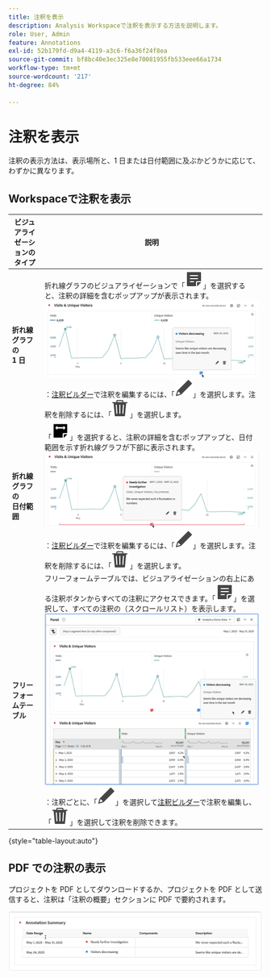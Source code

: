 ```yaml
---
title: 注釈を表示
description: Analysis Workspaceで注釈を表示する方法を説明します。
role: User, Admin
feature: Annotations
exl-id: 52b179fd-d9a4-4119-a3c6-f6a36f24f8ea
source-git-commit: bf8bc40e3ec325e8e70081955fb533eee66a1734
workflow-type: tm+mt
source-wordcount: '217'
ht-degree: 84%

---
```


# 注釈を表示

注釈の表示方法は、表示場所と、1 日または日付範囲に及ぶかどうかに応じて、わずかに異なります。

## Workspaceで注釈を表示

| ビジュアライゼーションの<br/>タイプ | 説明 |
| --- | --- |
| **折れ線グラフの&#x200B;**<br/>**1 日** | 折れ線グラフのビジュアライゼーションで「![注釈](/help/assets/icons/Annotate.svg)」を選択すると、注釈の詳細を含むポップアップが表示されます。<br/>![1 日に注釈](assets/annotation-single-day.png)<br/>：[注釈ビルダー](create-annotations.md#annotation-builder)で注釈を編集するには、「![編集](/help/assets/icons/Edit.svg)」を選択します。注釈を削除するには、「![削除](/help/assets/icons/Delete.svg)」を選択します。 |
| **折れ線グラフの&#x200B;**<br/>**日付範囲** | 「![AnnotateRange](/help/assets/icons/AnnotateRange.svg)」を選択すると、注釈の詳細を含むポップアップと、日付範囲を示す折れ線グラフが下部に表示されます。<br/>![注釈範囲](assets/annotation-range.png)：[注釈ビルダー](create-annotations.md#annotation-builder)で注釈を編集するには、「![編集](/help/assets/icons/Edit.svg)」を選択します。注釈を削除するには、「![削除](/help/assets/icons/Delete.svg)」を選択します。 |
| **フリーフォームテーブル** | フリーフォームテーブルでは、ビジュアライゼーションの右上にある注釈ボタンからすべての注釈にアクセスできます。「![注釈](/help/assets/icons/Annotate.svg)」を選択して、すべての注釈の（スクロールリスト）を表示します。<br/>![注釈テーブル](assets/annotations-table.png)<br/>：注釈ごとに、「![編集](/help/assets/icons/Edit.svg)」を選択して[注釈ビルダー](create-annotations.md#annotation-builder)で注釈を編集し、「![削除](/help/assets/icons/Delete.svg)」を選択して注釈を削除できます。 |

{style="table-layout:auto"}

## PDF での注釈の表示

プロジェクトを PDF としてダウンロードするか、プロジェクトを PDF として送信すると、注釈は「注釈の概要」セクションに PDF で要約されます。

![注釈の説明を示す PDF ファイルのハイライト表示。](assets/annotations-pdf.png)


<!--
# View annotations

Annotations manifest slightly differently, depending on whether they span a single day or a date range.

## View annotations in Line charts or Tables

| Date | Appearance |
| --- | --- |
| **Single day** |   ![](assets/single-day.png)<p>When you hover over the annotation, you can see its details, you can edit it by selecting the pen icon, or you can delete it:<p> ![](assets/hover.png) |
| **Date range** |  The icon changes and when you hover over it, the date range appears.<p>![](assets/multi-day.png)<p>When you select it in the line chart, the annotation metadata appear, and you can edit or delete it:![](assets/multi-hover.png)<p>In a table, an icon appears on every date in the date range.<p>![](assets/multi-day-table.png)|
| **Overlapping annotations** | On days that have more than one annotation tied to them, the icon appears in a grey color.<p>![](assets/grey.png)<p>When you hover over the grey icon, all overlapping annotations appear:<p>![](assets/overlap.png) |

{style="table-layout:auto"}

## View annotations in a .pdf file

Since you cannot hover over icons in a .pdf file, this file (after export) provides notes of explanations at the bottom of a panel. Here is an example:

![](assets/ann-pdf.png)

## View annotations with non-trended data

Sometimes annotation are shown with non-trended data, but tied to a specific dimension. In that case, they appear only in a summary annotation in the bottom right corner. Here is an example:

![](assets/non-date.png)

The summary chart appears in all visualization types in the corner, not just in non-trended freeform tables and summary numbers. It also appears in visualizations like [!UICONTROL Donut], [!UICONTROL Flow],[!UICONTROL Fallout],[!UICONTROL Cohort], and so on.

![](assets/ann-summary.png)

-->